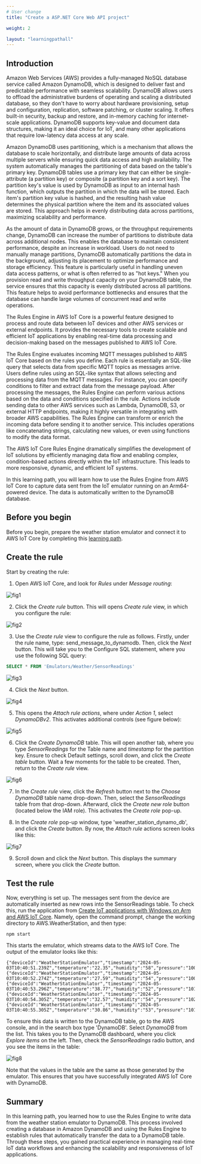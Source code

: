 ```yaml
---
# User change
title: "Create a ASP.NET Core Web API project"

weight: 2

layout: "learningpathall"
---
```


## Introduction
Amazon Web Services (AWS) provides a fully-managed NoSQL database service called Amazon DynamoDB, which is designed to deliver fast and predictable performance with seamless scalability. DynamoDB allows users to offload the administrative burdens of operating and scaling a distributed database, so they don't have to worry about hardware provisioning, setup and configuration, replication, software patching, or cluster scaling. It offers built-in security, backup and restore, and in-memory caching for internet-scale applications. DynamoDB supports key-value and document data structures, making it an ideal choice for IoT, and many other applications that require low-latency data access at any scale.

Amazon DynamoDB uses partitioning, which is a mechanism that allows the database to scale horizontally, and distribute large amounts of data across multiple servers while ensuring quick data access and high availability. The system automatically manages the partitioning of data based on the table's primary key. DynamoDB tables use a primary key that can either be single-attribute (a partition key) or composite (a partition key and a sort key). The partition key's value is used by DynamoDB as input to an internal hash function, which outputs the partition in which the data will be stored. Each item's partition key value is hashed, and the resulting hash value determines the physical partition where the item and its associated values are stored. This approach helps in evenly distributing data across partitions, maximizing scalability and performance. 

As the amount of data in DynamoDB grows, or the throughput requirements change, DynamoDB can increase the number of partitions to distribute data across additional nodes. This enables the database to maintain consistent performance, despite an increase in workload. Users do not need to manually manage partitions, DynamoDB automatically partitions the data in the background, adjusting its placement to optimize performance and storage efficiency. This feature is particularly useful in handling uneven data access patterns, or what is often referred to as "hot keys." When you provision read and write throughput capacity on your DynamoDB table, the service ensures that this capacity is evenly distributed across all partitions. This feature helps to avoid performance bottlenecks and ensures that the database can handle large volumes of concurrent read and write operations.

The Rules Engine in AWS IoT Core is a powerful feature designed to process and route data between IoT devices and other AWS services or external endpoints. It provides the necessary tools to create scalable and efficient IoT applications by enabling real-time data processing and decision-making based on the messages published to AWS IoT Core. 

The Rules Engine evaluates incoming MQTT messages published to AWS IoT Core based on the rules you define. Each rule is essentially an SQL-like query that selects data from specific MQTT topics as messages arrive. Users define rules using an SQL-like syntax that allows selecting and processing data from the MQTT messages. For instance, you can specify conditions to filter and extract data from the message payload. After processing the messages, the Rules Engine can perform various actions based on the data and conditions specified in the rule. Actions include sending data to other AWS services such as Lambda, DynamoDB, S3, or external HTTP endpoints, making it highly versatile in integrating with broader AWS capabilities. The Rules Engine can transform or enrich the incoming data before sending it to another service. This includes operations like concatenating strings, calculating new values, or even using functions to modify the data format.

The AWS IoT Core Rules Engine dramatically simplifies the development of IoT solutions by efficiently managing data flow and enabling complex, condition-based actions directly within the IoT infrastructure. This leads to more responsive, dynamic, and efficient IoT systems.

In this learning path, you will learn how to use the Rules Engine from AWS IoT Core to capture data sent from the IoT emulator running on an Arm64-powered device. The data is automatically written to the DynamoDB database.

## Before you begin
Before you begin, prepare the weather station emulator and connect it to AWS IoT Core by completing this [learning path](/learning-paths/laptops-and-desktops/win_aws_iot). 

## Create the rule
Start by creating the rule: 

1. Open AWS IoT Core, and look for *Rules* under *Message routing*:

![fig1](Figures/01.png)

2. Click the *Create rule* button. This will opens *Create rule* view, in which you configure the rule:

![fig2](Figures/02.png)

3. Use the *Create rule* view to configure the rule as follows. Firstly, under the rule name, type: send_message_to_dynamodb. Then, click the *Next* button. This will take you to the Configure SQL statement, where you use the following SQL query:

```sql
SELECT * FROM 'Emulators/Weather/SensorReadings'
```

![fig3](Figures/03.png)

4. Click the *Next* button.

![fig4](Figures/04.png)

5. This opens the *Attach rule actions*, where under *Action 1*, select *DynamoDBv2*. This activates additional controls (see figure below):

![fig5](Figures/05.png)

6. Click the *Create DynamoDB* table. This will open another tab, where you type *SensorReadings* for the Table name and *timestamp* for the partition key. Ensure to check Default settings, scroll down, and click the *Create table* button. Wait a few moments for the table to be created. Then, return to the *Create rule* view.

![fig6](Figures/06.png)

7. In the *Create rule* view, click the *Refresh* button next to the *Choose DynamoDB* table name drop-down. Then, select the *SensorReadings* table from that drop-down. Afterward, click the *Create new role* button (located below the IAM role). This activates the *Create role* pop-up.

8. In the *Create role* pop-up window, type 'weather_station_dynamo_db', and click the *Create* button. By now, the *Attach rule* actions screen looks like this:

![fig7](Figures/07.png)

9. Scroll down and click the *Next* button. This displays the summary screen, where you click the *Create* button.

## Test the rule
Now, everything is set up. The messages sent from the device are automatically inserted as new rows into the SensorReadings table. To check this, run the application from [Create IoT applications with Windows on Arm and AWS IoT Core](laptops-and-desktops/win_aws_iot/). Namely, open the command prompt, change the working directory to AWS.WeatherStation, and then type:

```console
npm start
```

This starts the emulator, which streams data to the AWS IoT Core. The output of the emulator looks like this:

```output
{"deviceId":"WeatherStationEmulator","timestamp":"2024-05-03T10:40:51.239Z","temperature":"22.35","humidity":"58","pressure":"1000.1"}
{"deviceId":"WeatherStationEmulator","timestamp":"2024-05-03T10:40:52.274Z","temperature":"27.59","humidity":"54","pressure":"1006.1"}
{"deviceId":"WeatherStationEmulator","timestamp":"2024-05-03T10:40:53.296Z","temperature":"38.77","humidity":"52","pressure":"1019.6"}
{"deviceId":"WeatherStationEmulator","timestamp":"2024-05-03T10:40:54.305Z","temperature":"32.57","humidity":"54","pressure":"1020.8"}
{"deviceId":"WeatherStationEmulator","timestamp":"2024-05-03T10:40:55.305Z","temperature":"30.86","humidity":"53","pressure":"1014.9"}
```

To ensure this data is written to the DynamoDB table, go to the AWS console, and in the search box type 'DynamoDB'. Select *DynamoDB* from the list. This takes you to the DynamoDB dashboard, where you click *Explore items* on the left. Then, check the *SensorReadings* radio button, and you see the items in the table:

![fig8](Figures/08.png)

Note that the values in the table are the same as those generated by the emulator. This ensures that you have successfully integrated AWS IoT Core with DynamoDB.

## Summary
In this learning path, you learned how to use the Rules Engine to write data from the weather station emulator to DynamoDB. This process involved creating a database in Amazon DynamoDB and using the Rules Engine to establish rules that automatically transfer the data to a DynamoDB table. Through these steps, you gained practical experience in managing real-time IoT data workflows and enhancing the scalability and responsiveness of IoT applications.
